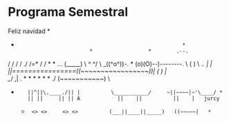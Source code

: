 # Programa Semestral
Feliz navidad 
                                                     *
  *                                                          *
                               *                  *        .--.
   \/ \/  \/  \/                                        ./   /=*
     \/     \/      *            *                ...  (_____)
      \ ^ ^/                                       \ \_((^o^))-.     *
      (o)(O)--)--------\.                           \   (   ) \  \._.
      |    |  ||================((~~~~~~~~~~~~~~~~~))|   ( )   |     \
       \__/             ,|        \. * * * * * * ./  (~~~~~~~~~~~)    \
*        ||^||\.____./|| |          \___________/     ~||~~~~|~'\____/ *
         || ||     || || A            ||    ||          ||    |   jurcy
  *      <> <>     <> <>          (___||____||_____)   ((~~~~~|   *
